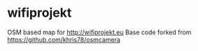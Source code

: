 wifiprojekt
===========

OSM based map for http://wifiprojekt.eu
Base code forked from https://github.com/khris78/osmcamera


